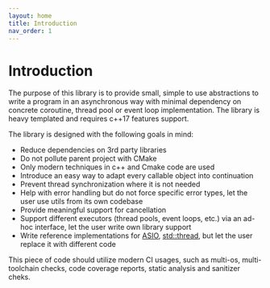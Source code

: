 ```yaml
---
layout: home
title: Introduction
nav_order: 1
---
```


# Introduction
The purpose of this library is to provide small, simple to use abstractions to write a program in an asynchronous way with minimal dependency on concrete coroutine, thread pool or event loop implementation. The library is heavy templated and requires c++17 features support.

The library is designed with the following goals in mind:
* Reduce dependencies on 3rd party libraries
* Do not pollute parent project with CMake
* Only modern techniques in c++ and Cmake code are used
* Introduce an easy way to adapt every callable object into continuation
* Prevent thread synchronization where it is not needed
* Help with error handling but do not force specific error types, let the user use utils from its own codebase
* Provide meaningful support for cancellation
* Support different executors (thread pools, event loops, etc.) via an ad-hoc interface, let the user write own library support
* Write reference implementations for [ASIO](library/asio.md), [std::thread](library/thread.md), but let the user replace it with different code

This piece of code should utilize modern CI usages, such as multi-os, multi-toolchain checks, code coverage reports, static analysis and sanitizer cheks.
<!--stackedit_data:
eyJoaXN0b3J5IjpbMTU2NzMzMjMxMiwtMjkxNjQxNDE2LDQzNT
c3NTkyXX0=
-->